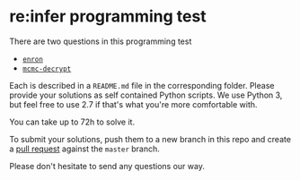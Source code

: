 re:infer programming test
==============================

There are two questions in this programming test
 - [`enron`](/enron)
 - [`mcmc-decrypt`](/mcmc-decrypt)

Each is described in a `README.md` file in the corresponding folder. Please
provide your solutions as self contained Python scripts. We use Python 3, but
feel free to use 2.7 if that's what you're more comfortable with.

You can take up to 72h to solve it.

To submit your solutions, push them to a new branch in this repo and create a
[pull request](https://help.github.com/articles/creating-a-pull-request/)
against the `master` branch.

Please don't hesitate to send any questions our way.
